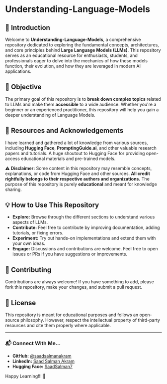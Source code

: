 # Understanding-Language-Models

## 📌 Introduction
Welcome to **Understanding-Language-Models**, a comprehensive repository dedicated to exploring the fundamental concepts, architectures, and core principles behind **Large Language Models (LLMs)**. This repository serves as an educational resource for enthusiasts, students, and professionals eager to delve into the mechanics of how these models function, their evolution, and how they are leveraged in modern AI applications.

## 🎯 Objective
The primary goal of this repository is to **break down complex topics** related to LLMs and make them **accessible** to a wide audience. Whether you're a beginner or an experienced practitioner, this repository will help you gain a deeper understanding of Language Models.

## 📖 Resources and Acknowledgements
I have learned and gathered a lot of knowledge from various sources, including **Hugging Face**, **PromptingGuide.ai**, and other valuable research papers and tutorials. A huge shoutout to Hugging Face for providing open-access educational materials and pre-trained models.

⚠️ **Disclaimer:** Some content in this repository may resemble concepts, explanations, or code from Hugging Face and other sources. **All credit rightfully belongs to their respective authors and organizations.** The purpose of this repository is purely **educational** and meant for knowledge sharing.

## 💡 How to Use This Repository
- **Explore:** Browse through the different sections to understand various aspects of LLMs.
- **Contribute:** Feel free to contribute by improving documentation, adding tutorials, or fixing errors.
- **Experiment:** Try out hands-on implementations and extend them with your own ideas.
- **Engage:** Discussions and contributions are welcome. Feel free to open issues or PRs if you have suggestions or improvements.

## 🤝 Contributing
Contributions are always welcome! If you have something to add, please fork this repository, make your changes, and submit a pull request.

## 📜 License
This repository is meant for educational purposes and follows an open-source philosophy. However, respect the intellectual property of third-party resources and cite them properly where applicable.

---

### 📬 Connect With Me...
- **GitHub:** [@saadsalmanakram](https://github.com/saadsalmanakram)
- **LinkedIn:** [Saad Salman Akram](https://www.linkedin.com/in/saadsalmanakram/)
- **Hugging Face:** [SaadSalman7](https://huggingface.co/SaadSalman7)

Happy Learning!!! 🚀

